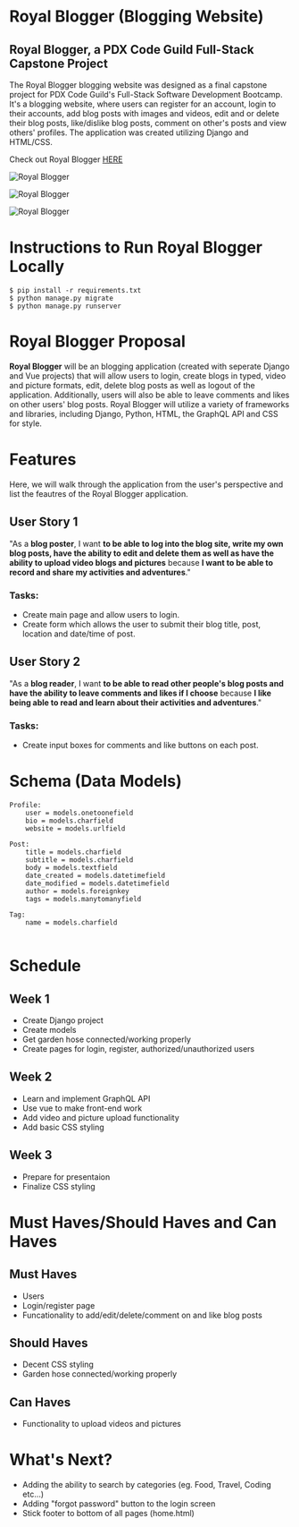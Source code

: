 # Royal Blogger (Blogging Website)

##  Royal Blogger, a PDX Code Guild Full-Stack Capstone Project

The Royal Blogger blogging website was designed as a final capstone project for PDX Code Guild's Full-Stack Software Development Bootcamp. It's a blogging website, where users can register for an account, login to their accounts, add blog posts with images and videos, edit and or delete their blog posts, like/dislike blog posts, comment on other's posts and view others' profiles. The application was created utilizing Django and HTML/CSS. 

Check out Royal Blogger [HERE](https://royal-blogger.herokuapp.com)

![Royal Blogger](https://github.com/dartchilders/Royal_Blogger/blob/main/RB%20Main%20Page.png)

![Royal Blogger](https://github.com/dartchilders/Royal_Blogger/blob/main/RB%20Blog%20Post%20Page.png)

![Royal Blogger](https://github.com/dartchilders/Royal_Blogger/blob/main/RB%20Profile%20Page.png)

# Instructions to Run Royal Blogger Locally

```
$ pip install -r requirements.txt
$ python manage.py migrate
$ python manage.py runserver
```

# Royal Blogger Proposal

**Royal Blogger** will be an blogging application (created with seperate Django and Vue projects) that will allow users to login, create blogs in typed, video and picture formats, edit, delete blog posts as well as logout of the application. Additionally, users will also be able to leave comments and likes on other users' blog posts. Royal Blogger will utilize a variety of frameworks and libraries, including Django, Python, HTML, the GraphQL API and CSS for style.

# Features

Here, we will walk through the application from the user's perspective and list the feautres of the Royal Blogger application.

## User Story 1

"As a **blog poster**, I want **to be able to log into the blog site, write my own blog posts, have the ability to edit and delete them as well as have the ability to upload video blogs and pictures** because **I want to be able to record and share my activities and adventures**."

### Tasks:

- Create main page and allow users to login.
- Create form which allows the user to submit their blog title, post, location and date/time of post.

## User Story 2

"As a **blog reader**, I want **to be able to read other people's blog posts and have the ability to leave comments and likes if I choose** because **I like being able to read and learn about their activities and adventures**."

### Tasks:

- Create input boxes for comments and like buttons on each post.

# Schema (Data Models)
```
Profile:
    user = models.onetoonefield
    bio = models.charfield
    website = models.urlfield
    
Post:
    title = models.charfield
    subtitle = models.charfield
    body = models.textfield
    date_created = models.datetimefield
    date_modified = models.datetimefield
    author = models.foreignkey
    tags = models.manytomanyfield
    
Tag:
    name = models.charfield
    
```
# Schedule

## Week 1
- Create Django project
- Create models
- Get garden hose connected/working properly
- Create pages for login, register, authorized/unauthorized users

## Week 2
- Learn and implement GraphQL API
- Use vue to make front-end work
- Add video and picture upload functionality
- Add basic CSS styling

## Week 3
- Prepare for presentaion
- Finalize CSS styling

# Must Haves/Should Haves and Can Haves

## Must Haves
- Users
- Login/register page
- Funcationality to add/edit/delete/comment on and like blog posts

## Should Haves
- Decent CSS styling
- Garden hose connected/working properly

## Can Haves
- Functionality to upload videos and pictures


# What's Next?
- Adding the ability to search by categories (eg. Food, Travel, Coding etc...)
- Adding "forgot password" button to the login screen
- Stick footer to bottom of all pages (home.html)
